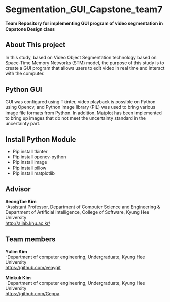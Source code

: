 # Segmentation_GUI_Capstone_team7
**Team Repository for implementing GUI program of video segmentation in Capstone Design class**




**About This project**
------------
In this study, based on Video Object Segmentation technology based on Space-Time Memory Networks (STM) model, the purpose of this study is to create a GUI program that allows users to edit video in real time and interact with the computer.


**Python GUI**
------------
GUI was configured using Tkinter, video playback is possible on Python using Opencv, and Python image library (PIL) was used to bring various image file formats from Python.
In addition, Matplot has been implemented to bring up images that do not meet the uncertainty standard in the uncertainty part.



**Install Python Module**
------------
- Pip install tkinter
- Pip install opencv-python
- Pip install image
- Pip install pillow
- Pip install matplotlib




**Advisor**
------------
**SeongTae Kim**<br/>-Assistant Professor, Department of Computer Science and Engineering & Department of Artificial Intelligence, College of Software, Kyung Hee University<br/>http://ailab.khu.ac.kr/


**Team members** 
------------
**Yulim Kim**<br/>-Department of computer engineering, Undergraduate, Kyung Hee University<br/>https://github.com/yeaygit

**Minkuk Kim**<br/>-Department of computer engineering, Undergraduate, Kyung Hee University<br/>https://github.com/Geppa
